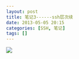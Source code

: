 ```yaml
---
layout: post
title: 笔记3------ssh层次续
date: 2013-05-05 20:15
categories: [SSH, 笔记]
tags: []
---
```

![](http://img.blog.csdn.net/20130505201346450)
